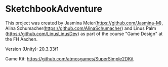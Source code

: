 # SketchbookAdventure
 
This project was created by Jasmina Meier(https://github.com/Jasmina-M), Alina Schumacher(https://github.com/AlinaSchumacher) and Linus Palm (https://github.com/LinusLinusDev) as part of the course "Game Design" at the FH Aachen.

Version (Unity): 20.3.33f1 

Game Kit: https://github.com/atmosgames/SuperSimple2DKit

